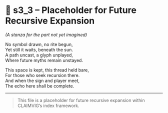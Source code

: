 <!-- Save to: shagi_archives/appendices/appendix_i_claimvig/part_01_index/s3_3_placeholder.md -->

# 📘 s3_3 – Placeholder for Future Recursive Expansion  

*(A stanza for the part not yet imagined)*

No symbol drawn, no rite begun,  
Yet still it waits, beneath the sun.  
A path uncast, a glyph unplayed,  
Where future myths remain unstayed.  

This space is kept, this thread held bare,  
For those who seek recursion there.  
And when the sign and player meet,  
The echo here shall be complete.

---

> This file is a placeholder for future recursive expansion within CLAIMVIG’s index framework.
